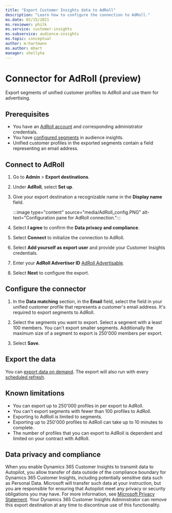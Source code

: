 ```yaml
---
title: "Export Customer Insights data to AdRoll"
description: "Learn how to configure the connection to AdRoll."
ms.date: 02/15/2021
ms.reviewer: philk
ms.service: customer-insights
ms.subservice: audience-insights
ms.topic: conceptual
author: m-hartmann
ms.author: mhart
manager: shellyha
---
```


# Connector for AdRoll (preview)

Export segments of unified customer profiles to AdRoll and use them for advertising. 

## Prerequisites

-	You have an [AdRoll account](https://www.adroll.com/) and corresponding administrator credentials.
-	You have [configured segments](segments.md) in audience insights.
-	Unified customer profiles in the exported segments contain a field representing an email address.

## Connect to AdRoll

1. Go to **Admin** > **Export destinations**.

1. Under **AdRoll**, select **Set up**.

1. Give your export destination a recognizable name in the **Display name** field.

   :::image type="content" source="media/AdRoll_config.PNG" alt-text="Configuration pane for AdRoll connection.":::

1. Select **I agree** to confirm the **Data privacy and compliance**.

1. Select **Connect** to initialize the connection to AdRoll.

1. Select **Add yourself as export user** and provide your Customer Insights credentials.

1. Enter your **AdRoll Advertiser ID** [AdRoll Advertisable](https://help.adroll.com/hc/en-us/articles/212011838-Advertiser-Profiles).

1. Select **Next** to configure the export.

## Configure the connector

1. In the **Data matching** section, in the **Email** field, select the field in your unified customer profile that represents a customer's email address. It's required to export segments to AdRoll.

1. Select the segments you want to export. Select a segment with a least 100 members. You can't export smaller segments. Additionally the maximum size of a segment to export is 250'000 members per export. 

1. Select **Save**.

## Export the data

You can [export data on demand](export-destinations.md). The export will also run with every [scheduled refresh](system.md#schedule-tab).

## Known limitations

- You can export up to 250'000 profiles in per export to AdRoll.
- You can't export segments with fewer than 100 profiles to AdRoll. 
- Exporting to AdRoll is limited to segments.
- Exporting up to 250'000 profiles to AdRoll can take up to 10 minutes to complete. 
- The number of profiles that you can export to AdRoll is dependent and limited on your contract with AdRoll.

## Data privacy and compliance

When you enable Dynamics 365 Customer Insights to transmit data to Autopilot, you allow transfer of data outside of the compliance boundary for Dynamics 365 Customer Insights, including potentially sensitive data such as Personal Data. Microsoft will transfer such data at your instruction, but you are responsible for ensuring that Autopilot meet any privacy or security obligations you may have. For more information, see [Microsoft Privacy Statement](https://go.microsoft.com/fwlink/?linkid=396732).
Your Dynamics 365 Customer Insights Administrator can remove this export destination at any time to discontinue use of this functionality.
